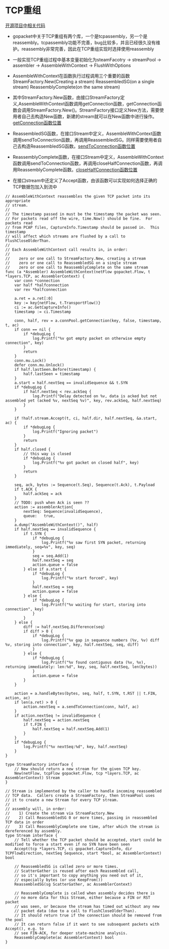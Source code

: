 # TCP重组

[开源项目中相关代码](github.com/asmcos/sniffer/blob/master/sniffer.go#L1056)

* gopacket中关于TCP重组有两个库，一个是tcpassembly，另一个是reassembly。tcpassembly功能不完善，bug比较多，并且已经很久没有维护。reassembly非常完善，因此在TCP重组实现时选择使用reassembly

* 一般实现TCP重组过程中基本变量初始化为steamFacotry -> streamPool -> assembler -> AssembleWithContext -> FlushWithOptions

* AssembleWithContext在函数执行过程调用三个重要的函数StreamFactory.New(Creating a stream)	ReassembledSG(on a single stream)	ReassemblyComplete(on the same stream)

* 其中StreamFactory.New函数，由接口StreamFactory定义,AssembleWithContext函数调用getConnection函数，getConnection函数会调用StreamFactory.New()。StreamFactory接口定义New方法，需要使用者自己去构造New函数，新建的stream就可以在New函数中进行操作。[getConnection函数位置](https://github.com/google/gopacket/blob/v1.1.19/reassembly/memory.go#L233)

* ReassembledSG函数，在接口Stream中定义，AssembleWithContext函数调用sendToConnection函数，再调用ReassembledSG。同样需要使用者自己去构造ReassembledSG函数。[sendToConnection函数位置](https://github.com/google/gopacket/blob/v1.1.19/reassembly/tcpassembly.go#L1101)

* ReassemblyComplete函数，在接口Stream中定义，AssembleWithContext函数调用sendToConnection函数，再调用closeHalfConnection函数，再调用ReassemblyComplete函数。[closeHalfConnection函数位置](https://github.com/google/gopacket/blob/v1.1.19/reassembly/tcpassembly.go#L1198)

* 在接口stream中还定义了Accept函数，由该函数可以实现如何选择正确的TCP数据包加入到流中


```
// AssembleWithContext reassembles the given TCP packet into its appropriate
// stream.
//
// The timestamp passed in must be the timestamp the packet was seen.
// For packets read off the wire, time.Now() should be fine.  For packets read
// from PCAP files, CaptureInfo.Timestamp should be passed in.  This timestamp
// will affect which streams are flushed by a call to FlushCloseOlderThan.
//
// Each AssembleWithContext call results in, in order:
//
//    zero or one call to StreamFactory.New, creating a stream
//    zero or one call to ReassembledSG on a single stream
//    zero or one call to ReassemblyComplete on the same stream
func (a *Assembler) AssembleWithContext(netFlow gopacket.Flow, t *layers.TCP, ac AssemblerContext) {
	var conn *connection
	var half *halfconnection
	var rev *halfconnection

	a.ret = a.ret[:0]
	key := key{netFlow, t.TransportFlow()}
	ci := ac.GetCaptureInfo()
	timestamp := ci.Timestamp

	conn, half, rev = a.connPool.getConnection(key, false, timestamp, t, ac)
	if conn == nil {
		if *debugLog {
			log.Printf("%v got empty packet on otherwise empty connection", key)
		}
		return
	}
	conn.mu.Lock()
	defer conn.mu.Unlock()
	if half.lastSeen.Before(timestamp) {
		half.lastSeen = timestamp
	}
	a.start = half.nextSeq == invalidSequence && t.SYN
	if *debugLog {
		if half.nextSeq < rev.ackSeq {
			log.Printf("Delay detected on %v, data is acked but not assembled yet (acked %v, nextSeq %v)", key, rev.ackSeq, half.nextSeq)
		}
	}

	if !half.stream.Accept(t, ci, half.dir, half.nextSeq, &a.start, ac) {
		if *debugLog {
			log.Printf("Ignoring packet")
		}
		return
	}
	if half.closed {
		// this way is closed
		if *debugLog {
			log.Printf("%v got packet on closed half", key)
		}
		return
	}

	seq, ack, bytes := Sequence(t.Seq), Sequence(t.Ack), t.Payload
	if t.ACK {
		half.ackSeq = ack
	}
	// TODO: push when Ack is seen ??
	action := assemblerAction{
		nextSeq: Sequence(invalidSequence),
		queue:   true,
	}
	a.dump("AssembleWithContext()", half)
	if half.nextSeq == invalidSequence {
		if t.SYN {
			if *debugLog {
				log.Printf("%v saw first SYN packet, returning immediately, seq=%v", key, seq)
			}
			seq = seq.Add(1)
			half.nextSeq = seq
			action.queue = false
		} else if a.start {
			if *debugLog {
				log.Printf("%v start forced", key)
			}
			half.nextSeq = seq
			action.queue = false
		} else {
			if *debugLog {
				log.Printf("%v waiting for start, storing into connection", key)
			}
		}
	} else {
		diff := half.nextSeq.Difference(seq)
		if diff > 0 {
			if *debugLog {
				log.Printf("%v gap in sequence numbers (%v, %v) diff %v, storing into connection", key, half.nextSeq, seq, diff)
			}
		} else {
			if *debugLog {
				log.Printf("%v found contiguous data (%v, %v), returning immediately: len:%d", key, seq, half.nextSeq, len(bytes))
			}
			action.queue = false
		}
	}

	action = a.handleBytes(bytes, seq, half, t.SYN, t.RST || t.FIN, action, ac)
	if len(a.ret) > 0 {
		action.nextSeq = a.sendToConnection(conn, half, ac)
	}
	if action.nextSeq != invalidSequence {
		half.nextSeq = action.nextSeq
		if t.FIN {
			half.nextSeq = half.nextSeq.Add(1)
		}
	}
	if *debugLog {
		log.Printf("%v nextSeq:%d", key, half.nextSeq)
	}
}
```

```
type StreamFactory interface {
	// New should return a new stream for the given TCP key.
	New(netFlow, tcpFlow gopacket.Flow, tcp *layers.TCP, ac AssemblerContext) Stream
}
```

```
// Stream is implemented by the caller to handle incoming reassembled
// TCP data.  Callers create a StreamFactory, then StreamPool uses
// it to create a new Stream for every TCP stream.
//
// assembly will, in order:
//    1) Create the stream via StreamFactory.New
//    2) Call ReassembledSG 0 or more times, passing in reassembled TCP data in order
//    3) Call ReassemblyComplete one time, after which the stream is dereferenced by assembly.
type Stream interface {
	// Tell whether the TCP packet should be accepted, start could be modified to force a start even if no SYN have been seen
	Accept(tcp *layers.TCP, ci gopacket.CaptureInfo, dir TCPFlowDirection, nextSeq Sequence, start *bool, ac AssemblerContext) bool

	// ReassembledSG is called zero or more times.
	// ScatterGather is reused after each Reassembled call,
	// so it's important to copy anything you need out of it,
	// especially bytes (or use KeepFrom())
	ReassembledSG(sg ScatterGather, ac AssemblerContext)

	// ReassemblyComplete is called when assembly decides there is
	// no more data for this Stream, either because a FIN or RST packet
	// was seen, or because the stream has timed out without any new
	// packet data (due to a call to FlushCloseOlderThan).
	// It should return true if the connection should be removed from the pool
	// It can return false if it want to see subsequent packets with Accept(), e.g. to
	// see FIN-ACK, for deeper state-machine analysis.
	ReassemblyComplete(ac AssemblerContext) bool
}
```


